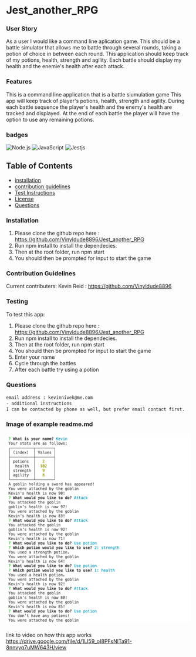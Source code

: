 # Jest_another_RPG

### User Story
As a user I would like a command line aplication game. This should be a battle simulator that allows me to battle through several rounds, taking a potion of choice in between each round. This application should keep track of my potions, health, strength and agility. Each battle should display my health and the enemie's health after each attack.
### Features
This is a command line application that is a battle siumulation game
This app will keep track of player's potions, health, strength and agility.
During each battle sequence the player's health and the enemy's health are tracked and displayed.
At the end of each battle the player will have the option to use any remaining potions. 


### badges
![Node.js](https://img.shields.io/badge/Nodejs-License-blue)
![JavaScript](https://img.shields.io/badge/JavaScript-License-yellowgreen)
![Jestjs](https://img.shields.io/badge/Jest-License-lightgrey)
## Table of Contents

- [installation](#installation)
- [contribution guidelines](#contribution)
- [Test Instructions](#testing)
- [License](#license)
- [Questions](#questions)

### Installation
1. Please clone the github repo here :
https://github.com/Vinyldude8896/Jest_another_RPG
2. Run npm install to install the dependecies.
3. Then at the root folder, run npm start
4. You should then be prompted for input to start the game



### Contribution Guidelines
Current contributers:
Kevin Reid : https://github.com/Vinyldude8896 <br />


### Testing
To test this app:<br />
1. Please clone the github repo here :
https://github.com/Vinyldude8896/Jest_another_RPG
2. Run npm install to install the dependecies.
3. Then at the root folder, run npm start
4. You should then be prompted for input to start the game
5. Enter your name
6. Cycle through the battles
7. After each battle try using a potion
### Questions
    email address : kevinnivek@me.com
    - additional instructions 
    I can be contacted by phone as well, but prefer email contact first.

### Image of example readme.md

<img src="./screen_capture.png" alt="Getting started">



### 
link to video on how this app works 
https://drive.google.com/file/d/1LI59_oI8PFsNlTa91-8nnvyq7uMW643H/view


